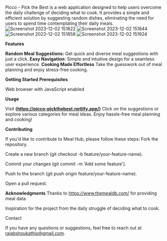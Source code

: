 Picco - Pick the Best is a web application designed to help users overcome the daily challenge of deciding what to cook. It provides a simple and efficient solution by suggesting random dishes, eliminating the need for users to spend time contemplating their daily meals.
![Screenshot 2023-12-02 151822](https://github.com/rayyjeb/picco-food-website/assets/142793649/dfcc5a56-7002-4969-b71c-c6935588e4e7)
![Screenshot 2023-12-02 151844](https://github.com/rayyjeb/picco-food-website/assets/142793649/ce0d15df-7b0b-40a7-9f82-460df134f057)
![Screenshot 2023-12-02 151858](https://github.com/rayyjeb/picco-food-website/assets/142793649/6a949bda-77b3-4c83-9231-35a69250171e)
![Screenshot 2023-12-02 151924](https://github.com/rayyjeb/picco-food-website/assets/142793649/e875c322-764f-41f2-90eb-84abbb40ce61)

**Features**

**Random Meal Suggestions:**
Get quick and diverse meal suggestions with just a click.
**Easy Navigation:** 
Simple and intuitive design for a seamless user experience.
**Cooking Made Effortless**
Take the guesswork out of meal planning and enjoy stress-free cooking.

**Getting Started**
**Prerequisites**

Web browser with JavaScript enabled

**Usage**

Visit **(https://picco-pickthebest.netlify.app/)**
Click on the suggestions or explore various categories for meal ideas.
Enjoy hassle-free meal planning and cooking!

**Contributing**

If you'd like to contribute to Meal Hub, please follow these steps:
Fork the repository.

Create a new branch (git checkout -b feature/your-feature-name).

Commit your changes (git commit -m 'Add some feature').

Push to the branch (git push origin feature/your-feature-name).

Open a pull request.

**Acknowledgments**
Thanks to https://www.themealdb.com/ for providing meal data.

Inspiration for the project from the daily struggle of deciding what to cook.

Contact

If you have any questions or suggestions, feel free to reach out at rajabshoukathis@gmail.com.
